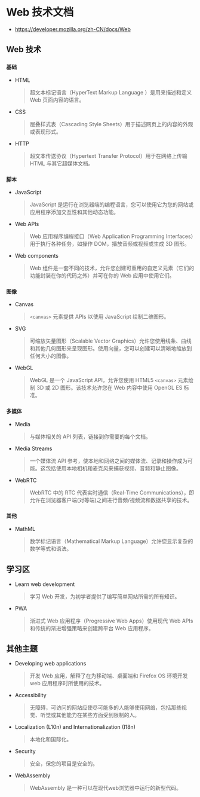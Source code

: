 # Web 技术文档

- <https://developer.mozilla.org/zh-CN/docs/Web>

## Web 技术

### `基础`

-  HTML
    > 超文本标记语言（HyperText Markup Language ）是用来描述和定义 Web 页面内容的语言。

-  CSS
    > 层叠样式表（Cascading Style Sheets）用于描述网页上的内容的外观或表现形式。

- HTTP
    > 超文本传送协议（Hypertext Transfer Protocol）用于在网络上传输 HTML 与其它超媒体文档。

### `脚本`

- JavaScript
    > JavaScript 是运行在浏览器端的编程语言，您可以使用它为您的网站或应用程序添加交互性和其他动态功能。

- Web APIs
    > Web 应用程序编程接口（Web Application Programming Interfaces）用于执行各种任务，如操作 DOM，播放音频或视频或生成 3D 图形。

- Web components
    > Web 组件是一套不同的技术，允许您创建可重用的自定义元素（它们的功能封装在你的代码之外）并可在你的 Web 应用中使用它们。

### `图像`

- Canvas
    > `<canvas>` 元素提供 APIs 以使用 JavaScript 绘制二维图形。

- SVG
    > 可缩放矢量图形（Scalable Vector Graphics）允许您使用线条、曲线和其他几何图形来呈现图形。使用向量，您可以创建可以清晰地缩放到任何大小的图像。

- WebGL
    > WebGL 是一个 JavaScript API，允许您使用 HTML5 `<canvas>` 元素绘制 3D 或 2D 图形。该技术允许您在 Web 内容中使用 OpenGL ES 标准。

### `多媒体`

- Media
    > 与媒体相关的 API 列表，链接到你需要的每个文档。

- Media Streams
    > 一个媒体流 API 参考，使本地和网络之间的媒体流、记录和操作成为可能。这包括使用本地相机和麦克风来捕获视频、音频和静止图像。

- WebRTC
    > WebRTC 中的 RTC 代表实时通信（Real-Time Communications），即允许在浏览器客户端(对等端)之间进行音频/视频流和数据共享的技术。

### `其他`

- MathML
    > 数学标记语言（Mathematical Markup Language）允许您显示复杂的数学等式和语法。

## 学习区

- Learn web development
    > 学习 Web 开发，为初学者提供了编写简单网站所需的所有知识。

- PWA
    > 渐进式 Web 应用程序（Progressive Web Apps）使用现代 Web APIs 和传统的渐进增强策略来创建跨平台 Web 应用程序。

##  其他主题

- Developing web applications
    > 开发 Web 应用，解释了在为移动端、桌面端和 Firefox OS 环境开发 web 应用程序时所使用的技术。

- Accessibility
    > 无障碍，可访问的网站应使尽可能多的人能够使用网络，包括那些视觉、听觉或其他能力在某些方面受到限制的人。

- Localization (L10n) and Internationalization (I18n)
    > 本地化和国际化。

- Security
    > 安全，保您的项目是安全的。

- WebAssembly
    > WebAssembly 是一种可以在现代web浏览器中运行的新型代码。



